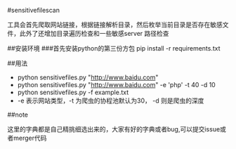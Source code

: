 #sensitivefilescan

工具会首先爬取网站链接，根据链接解析目录，然后枚举当前目录是否存在敏感文件，此外了还增加目录遍历检查和一些敏感server 路径检查

##安装环境
###首先安装python的第三份方包
pip install -r requirements.txt

##用法

- python sensitivefiles.py "http://www.baidu.com"
- python sensitivefiles.py "http://www.baidu.com" -e 'php' -t 40 -d 10
- python sensitivefiles.py -f example.txt
- -e 表示网站类型，-t 为爬虫的协程池默认为30， -d 则是爬虫的深度

##note

这里的字典都是自己精挑细选出来的，大家有好的字典或者bug,可以提交issue或者merger代码
